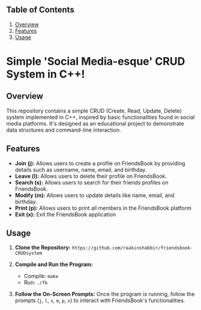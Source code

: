 ## Table of Contents
1. [Overview](#overview)
2. [Features](#features)
3. [Usage](#usage)

# Simple 'Social Media-esque' CRUD System in C++!

## Overview
This repository contains a simple CRUD (Create, Read, Update, Delete) system implemented in C++, inspired by basic functionalities found in social media platforms. It's designed as an educational project to demonstrate data structures and command-line interaction.

## Features
- **Join (j):** Allows users to create a profile on FriendsBook by providing details such as username, name, email, and birthday.
- **Leave (l):** Allows users to delete their profile on FriendsBook.
- **Search (s):** Allows users to search for their friends profiles on FriendsBook.
- **Modify (m):** Allows users to update details like name, email, and birthday.
- **Print (p):** Allows users to print all members in the FriendsBook platform
- **Exit (x):** Exit the FriendsBook application

## Usage

1. **Clone the Repository:** `https://github.com/raakinshabbir/friendsbook-CRUDsystem`
   
2. **Compile and Run the Program:**
   - Compile: `make`
   - Run: `./fb`

3. **Follow the On-Screen Prompts:** Once the program is running, follow the prompts (`j`, `l`, `s`, `m`, `p`, `x`) to interact with FriendsBook's functionalities.

  

